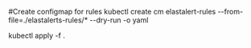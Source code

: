 #Create configmap for rules
kubectl create cm elastalert-rules --from-file=./elastalerts-rules/* --dry-run -o yaml

kubectl apply -f .
